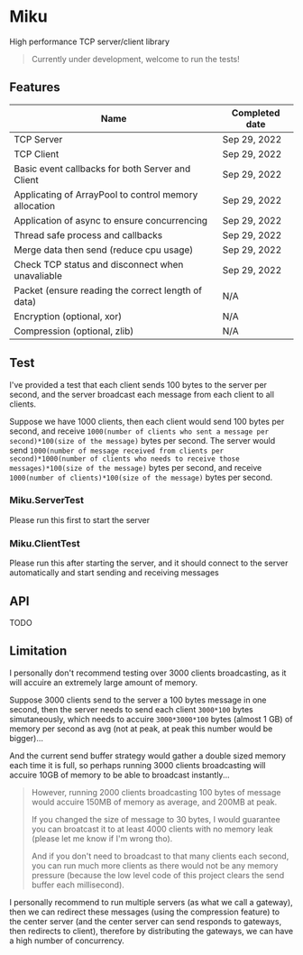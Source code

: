# Miku

High performance TCP server/client library

> Currently under development, welcome to run the tests!



## Features

| Name                                                  | Completed date |
| ----------------------------------------------------- | -------------- |
| TCP Server                                            | Sep 29, 2022   |
| TCP Client                                            | Sep 29, 2022   |
| Basic event callbacks for both Server and Client      | Sep 29, 2022   |
| Applicating of ArrayPool to control memory allocation | Sep 29, 2022   |
| Application of async to ensure concurrencing          | Sep 29, 2022   |
| Thread safe process and callbacks                     | Sep 29, 2022   |
| Merge data then send (reduce cpu usage)               | Sep 29, 2022   |
| Check TCP status and disconnect when unavaliable      | Sep 29, 2022   |
| Packet (ensure reading the correct length of data)    | N/A            |
| Encryption (optional, xor)                            | N/A            |
| Compression (optional, zlib)                          | N/A            |





## Test

I've provided a test that each client sends 100 bytes to the server per second, and the server broadcast each message from each client to all clients.

Suppose we have 1000 clients, then each client would send 100 bytes per second, and receive ```1000(number of clients who sent a message per second)*100(size of the message)``` bytes per second. The server would send ```1000(number of message received from clients per second)*1000(number of clients who needs to receive those messages)*100(size of the message)``` bytes per second, and receive ```1000(number of clients)*100(size of the message)``` bytes per second.

### Miku.ServerTest

Please run this first to start the server

### Miku.ClientTest

Please run this after starting the server, and it should connect to the server automatically and start sending and receiving messages



## API

TODO



## Limitation

I personally don't recommend testing over 3000 clients broadcasting, as it will accuire an extremely large amount of memory.

Suppose 3000 clients send to the server a 100 bytes message in one second, then the server needs to send each client ```3000*100``` bytes simutaneously, which needs to accuire ```3000*3000*100``` bytes (almost 1 GB) of memory per second as avg (not at peak, at peak this number would be bigger)...

And the current send buffer strategy would gather a double sized memory each time it is full, so perhaps running 3000 clients broadcasting will accuire 10GB of memory to be able to broadcast instantly...

> However, running 2000 clients broadcasting 100 bytes of message would accuire 150MB of memory as average, and 200MB at peak.
>
> If you changed the size of message to 30 bytes, I would guarantee you can broatcast it to at least 4000 clients with no memory leak (please let me know if I'm wrong tho).
>
> And if you don't need to broadcast to that many clients each second, you can run much more clients as there would not be any memory pressure (because the low level code of this project clears the send buffer each millisecond).

I personally recommend to run multiple servers (as what we call a gateway), then we can redirect these messages (using the compression feature) to the center server (and the center server can send responds to gateways, then redirects to client), therefore by distributing the gateways, we can have a high number of concurrency.


